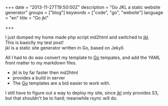 +++
date = "2013-11-27T19:50:00Z"
description = "Go JKL a static website generator"
groups = ["blog"]
keywords = ["code", "go", "website"]
language = "en"
title = "Go jkl"

+++

I just dumped my home made php script md2html and switched to [jkl](https://github.com/gotamer/jkl).   
This is basiclly my test post!  
jkl is a static site generator written in Go, based on Jekyll.  

All I had to do was convert my template to [Go](http://www.golang.org) tempates, and add the YAML 
front matter to my markdown files.
  
  * jkl is by far faster then md2html
  * provides a build in server
  * The [Go](http://www.golang.org) templates are a bid easier to work with.
 
I still have to figure out a way to deploy my site, since [jkl](https://github.com/gotamer/jkl) only provides S3, but that shouldn't be to hard; meanwhile rsync will do.
